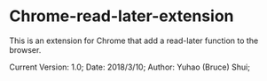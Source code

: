 # Chrome-read-later-extension

This is an extension for Chrome that add a read-later function to the browser.

Current Version: 1.0; Date: 2018/3/10;
Author: Yuhao (Bruce) Shui;
